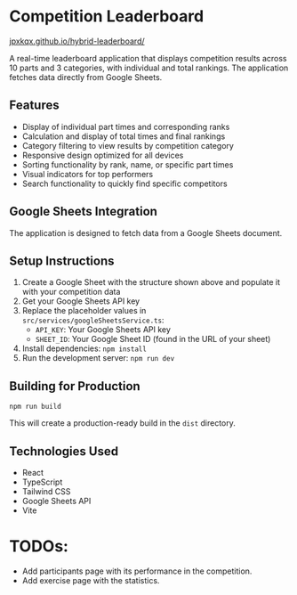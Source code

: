# Competition Leaderboard

[jpxkqx.github.io/hybrid-leaderboard/](https://jpxkqx.github.io/hybrid-leaderboard/)

A real-time leaderboard application that displays competition results across 10 parts and 3 categories, with individual and total rankings. The application fetches data directly from Google Sheets.

## Features

- Display of individual part times and corresponding ranks
- Calculation and display of total times and final rankings
- Category filtering to view results by competition category
- Responsive design optimized for all devices
- Sorting functionality by rank, name, or specific part times
- Visual indicators for top performers
- Search functionality to quickly find specific competitors

## Google Sheets Integration

The application is designed to fetch data from a Google Sheets document.

## Setup Instructions

1. Create a Google Sheet with the structure shown above and populate it with your competition data
2. Get your Google Sheets API key
3. Replace the placeholder values in `src/services/googleSheetsService.ts`:
   - `API_KEY`: Your Google Sheets API key
   - `SHEET_ID`: Your Google Sheet ID (found in the URL of your sheet)
4. Install dependencies: `npm install`
5. Run the development server: `npm run dev`

## Building for Production

```
npm run build
```

This will create a production-ready build in the `dist` directory.

## Technologies Used

- React
- TypeScript
- Tailwind CSS
- Google Sheets API
- Vite

# TODOs:
- Add participants page with its performance in the competition.
- Add exercise page with the statistics.
